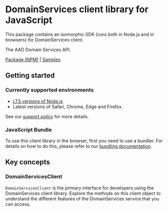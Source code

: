 # DomainServices client library for JavaScript

This package contains an isomorphic SDK (runs both in Node.js and in browsers) for DomainServices client.

The AAD Domain Services API.

[Package (NPM)](https://www.npmjs.com/package/@msinternal/domainservices) |
[Samples](https://github.com/Azure-Samples/azure-samples-js-management)

## Getting started

### Currently supported environments

- [LTS versions of Node.js](https://nodejs.org/about/releases/)
- Latest versions of Safari, Chrome, Edge and Firefox.

See our [support policy](https://github.com/Azure/azure-sdk-for-js/blob/main/SUPPORT.md) for more details.





### JavaScript Bundle
To use this client library in the browser, first you need to use a bundler. For details on how to do this, please refer to our [bundling documentation](https://aka.ms/AzureSDKBundling).

## Key concepts

### DomainServicesClient

`DomainServicesClient` is the primary interface for developers using the DomainServices client library. Explore the methods on this client object to understand the different features of the DomainServices service that you can access.

